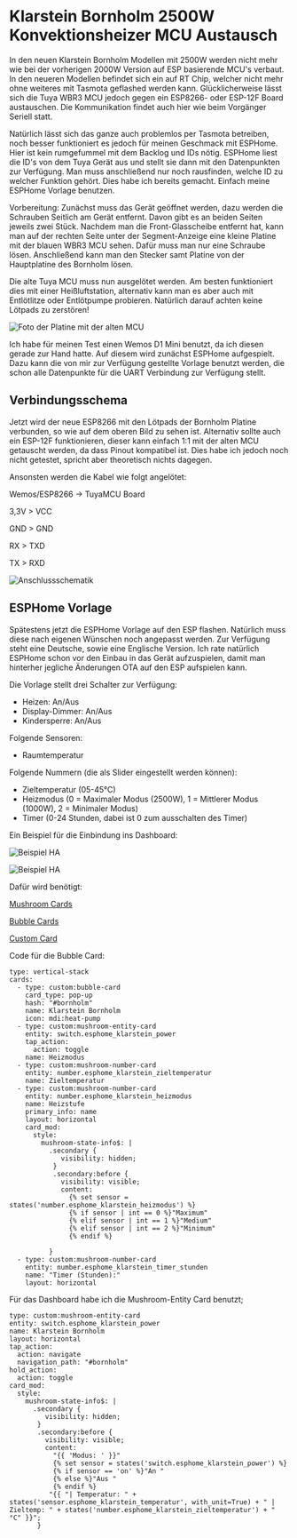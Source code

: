 # Klarstein Bornholm 2500W Konvektionsheizer MCU Austausch

In den neuen Klarstein Bornholm Modellen mit 2500W werden nicht mehr wie bei der vorherigen 2000W Version auf ESP basierende MCU's verbaut. In den neueren Modellen befindet sich ein auf RT Chip, welcher nicht mehr ohne weiteres mit Tasmota geflashed werden kann. Glücklicherweise lässt sich die Tuya WBR3 MCU jedoch gegen ein ESP8266- oder ESP-12F Board austauschen. Die Kommunikation findet auch hier wie beim Vorgänger Seriell statt.

Natürlich lässt sich das ganze auch problemlos per Tasmota betreiben, noch besser funktioniert es jedoch für meinen Geschmack mit ESPHome. Hier ist kein rumgefummel mit dem Backlog und IDs nötig. ESPHome liest die ID's von dem Tuya Gerät aus und stellt sie dann mit den Datenpunkten zur Verfügung. Man muss anschließend nur noch rausfinden, welche ID zu welcher Funktion gehört. Dies habe ich bereits gemacht. Einfach meine ESPHome Vorlage benutzen.

Vorbereitung:
Zunächst muss das Gerät geöffnet werden, dazu werden die Schrauben Seitlich am Gerät entfernt. Davon gibt es an beiden Seiten jeweils zwei Stück. Nachdem man die Front-Glasscheibe entfernt hat, kann man auf der rechten Seite unter der Segment-Anzeige eine kleine Platine mit der blauen WBR3 MCU sehen. Dafür muss man nur eine Schraube lösen. Anschließend kann man den Stecker samt Platine von der Hauptplatine des Bornholm lösen.

Die alte Tuya MCU muss nun ausgelötet werden. Am besten funktioniert dies mit einer Heißluftstation, alternativ kann man es aber auch mit Entlötlitze oder Entlötpumpe probieren. Natürlich darauf achten keine Lötpads zu zerstören!

![Foto der Platine mit der alten MCU](https://github.com/Caliban2017/klarstein_bornholm_esphome/blob/main/bild1.png?raw=true)

Ich habe für meinen Test einen Wemos D1 Mini benutzt, da ich diesen gerade zur Hand hatte. Auf diesem wird zunächst ESPHome aufgespielt. Dazu kann die von mir zur Verfügung gestellte Vorlage benutzt werden, die schon alle Datenpunkte für die UART Verbindung zur Verfügung stellt.

Verbindungsschema
------------------------------

Jetzt wird der neue ESP8266 mit den Lötpads der Bornholm Platine verbunden, so wie auf dem oberen Bild zu sehen ist. Alternativ sollte auch ein ESP-12F funktionieren, dieser kann einfach 1:1 mit der alten MCU getauscht werden, da dass Pinout kompatibel ist. Dies habe ich jedoch noch nicht getestet, spricht aber theoretisch nichts dagegen.

Ansonsten werden die Kabel wie folgt angelötet:

Wemos/ESP8266 -> TuyaMCU Board

3,3V > VCC

GND > GND

RX > TXD

TX > RXD

![Anschlussschematik](https://github.com/Caliban2017/klarstein_bornholm_esphome/blob/main/schematic1.png?raw=true)

ESPHome Vorlage
------------------------------

Spätestens jetzt die ESPHome Vorlage auf den ESP flashen. Natürlich muss diese nach eigenen Wünschen noch angepasst werden. Zur Verfügung steht eine Deutsche, sowie eine Englische Version. Ich rate natürlich ESPHome schon vor den Einbau in das Gerät aufzuspielen, damit man hinterher jegliche Änderungen OTA auf den ESP aufspielen kann.

Die Vorlage stellt drei Schalter zur Verfügung: 
- Heizen: An/Aus
- Display-Dimmer: An/Aus
- Kindersperre: An/Aus

Folgende Sensoren:
- Raumtemperatur

Folgende Nummern (die als Slider eingestellt werden können):
- Zieltemperatur (05-45°C)
- Heizmodus (0 = Maximaler Modus (2500W), 1 = Mittlerer Modus (1000W), 2 = Minimaler Modus)
- Timer (0-24 Stunden, dabei ist 0 zum ausschalten des Timer)

Ein Beispiel für die Einbindung ins Dashboard:

![Beispiel HA](https://github.com/Caliban2017/klarstein_bornholm_esphome/blob/main/ha_1.jpg?raw=true)

![Beispiel HA](https://github.com/Caliban2017/klarstein_bornholm_esphome/blob/main/ha_2.jpg?raw=true)

Dafür wird benötigt:

[Mushroom Cards](https://github.com/piitaya/lovelace-mushroom)

[Bubble Cards](https://github.com/Clooos/Bubble-Card)

[Custom Card](https://github.com/thomasloven/lovelace-card-mod)


Code für die Bubble Card:
```
type: vertical-stack
cards:
  - type: custom:bubble-card
    card_type: pop-up
    hash: "#bornholm"
    name: Klarstein Bornholm
    icon: mdi:heat-pump
  - type: custom:mushroom-entity-card
    entity: switch.esphome_klarstein_power
    tap_action:
      action: toggle
    name: Heizmodus
  - type: custom:mushroom-number-card
    entity: number.esphome_klarstein_zieltemperatur
    name: Zieltemperatur
  - type: custom:mushroom-number-card
    entity: number.esphome_klarstein_heizmodus
    name: Heizstufe
    primary_info: name
    layout: horizontal
    card_mod:
      style:
        mushroom-state-info$: |
          .secondary {
             visibility: hidden;
           }
           .secondary:before {
             visibility: visible;
             content:
               {% set sensor = states('number.esphome_klarstein_heizmodus') %}
               {% if sensor | int == 0 %}"Maximum"
               {% elif sensor | int == 1 %}"Medium"
               {% elif sensor | int == 2 %}"Minimum"
               {% endif %}
               
          }
  - type: custom:mushroom-number-card
    entity: number.esphome_klarstein_timer_stunden
    name: "Timer (Stunden):"
    layout: horizontal
```
Für das Dashboard habe ich die Mushroom-Entity Card benutzt;
```
type: custom:mushroom-entity-card
entity: switch.esphome_klarstein_power
name: Klarstein Bornholm
layout: horizontal
tap_action:
  action: navigate
  navigation_path: "#bornholm"
hold_action:
  action: toggle
card_mod:
  style:
    mushroom-state-info$: |
      .secondary {
         visibility: hidden;
       }
       .secondary:before {
         visibility: visible;
         content:
           "{{ 'Modus: ' }}"
           {% set sensor = states('switch.esphome_klarstein_power') %}
           {% if sensor == 'on' %}"An "
           {% else %}"Aus "
           {% endif %}
          "{{ "| Temperatur: " + states('sensor.esphome_klarstein_temperatur', with_unit=True) + " | Zieltemp: " + states('number.esphome_klarstein_zieltemperatur') + " °C" }}";
       }
```
